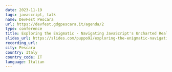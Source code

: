 ```yaml
---
date: 2023-11-19
tags: javascript, talk
name: DevFest Pescara
url: https://devfest.gdgpescara.it/agenda/2
type: conference
title: Exploring the Enigmatic - Navigating JavaScript's Uncharted Realms
slides_url: https://slides.com/puppo92/exploring-the-enigmatic-navigating-javascripts-uncharted-realms/fullscreen
recording_url: 
city: Pescara
country: Italy
country_code: IT
language: Italian
---
```


